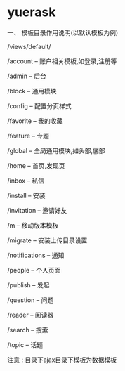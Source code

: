 yuerask
=======

一、 模板目录作用说明(以默认模板为例)

/views/default/

/account – 账户相关模板,如登录,注册等

/admin –  后台

/block – 通用模块

/config – 配置分页样式

/favorite – 我的收藏

/feature – 专题

/global – 全局通用模块,如头部,底部

/home – 首页,发现页

/inbox – 私信

/install – 安装

/invitation – 邀请好友

/m – 移动版本模板

/migrate – 安装上传目录设置

/notifications – 通知

/people – 个人页面

/publish – 发起

/question – 问题

/reader – 阅读器

/search – 搜索

/topic – 话题

注意 : 目录下ajax目录下模板为数据模板
